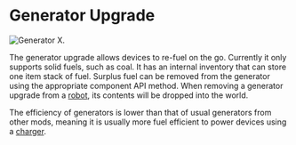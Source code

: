 # Generator Upgrade

![Generator X.](oredict:opencomputers:generatorUpgrade)

The generator upgrade allows devices to re-fuel on the go. Currently it only supports solid fuels, such as coal. It has an internal inventory that can store one item stack of fuel. Surplus fuel can be removed from the generator using the appropriate component API method. When removing a generator upgrade from a [robot](../block/robot.md), its contents will be dropped into the world.

The efficiency of generators is lower than that of usual generators from other mods, meaning it is usually more fuel efficient to power devices using a [charger](../block/charger.md).
